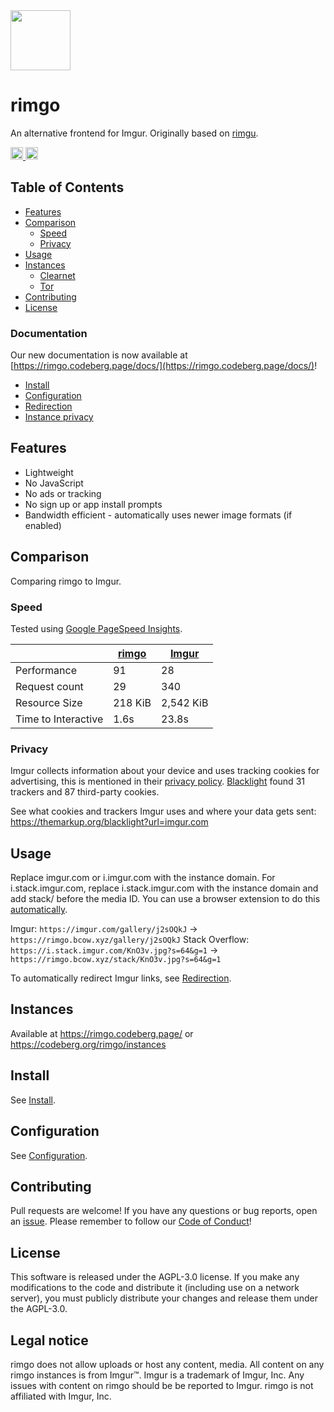 <img alt="" src="https://codeberg.org/rimgo/rimgo/raw/branch/main/static/img/rimgo.svg" width="96" height="96" />

# rimgo
An alternative frontend for Imgur. Originally based on [rimgu](https://codeberg.org/3np/rimgu).

<a href="https://www.gnu.org/licenses/agpl-3.0.en.html">
  <img alt="License: AGPLv3" src="https://shields.io/badge/License-AGPL%20v3-blue.svg" height="20px">
</a>
<a href="https://matrix.to/#/#rimgo:nitro.chat">
  <img alt="Matrix" src="https://img.shields.io/badge/chat-matrix-blue" height="20px">
</a>

## Table of Contents
- [Features](#features)
- [Comparison](#comparison)
  - [Speed](#speed)
  - [Privacy](#privacy)
- [Usage](#usage)
- [Instances](#instances)
  - [Clearnet](#clearnet)
  - [Tor](#tor)
- [Contributing](#contributing)
- [License](#license)

### Documentation

Our new documentation is now available at [https://rimgo.codeberg.page/docs/](https://rimgo.codeberg.page/docs/)!

- [Install](https://rimgo.codeberg.page/docs/getting-started/install/)
- [Configuration](https://rimgo.codeberg.page/docs/usage/configuration/)
- [Redirection](https://rimgo.codeberg.page/docs/usage/configuration/)
- [Instance privacy](https://rimgo.codeberg.page/docs/usage/instance-privacy/)

## Features
- Lightweight
- No JavaScript
- No ads or tracking
- No sign up or app install prompts
- Bandwidth efficient - automatically uses newer image formats (if enabled)

## Comparison
Comparing rimgo to Imgur.

### Speed
Tested using [Google PageSpeed Insights](https://pagespeed.web.dev/).

| | [rimgo](https://pagespeed.web.dev/report?url=https%3A%2F%2Fi.bcow.xyz%2Fgallery%2FgYiQLWy) | [Imgur](https://pagespeed.web.dev/report?url=https%3A%2F%2Fimgur.com%2Fgallery%2FgYiQLWy) |
| ------------------- | ------- | --------- |
| Performance         | 91      | 28        |
| Request count       | 29      | 340       |
| Resource Size       | 218 KiB | 2,542 KiB |
| Time to Interactive | 1.6s    | 23.8s     |

### Privacy
Imgur collects information about your device and uses tracking cookies for advertising, this is mentioned in their [privacy policy](https://imgur.com/privacy/). [Blacklight](https://themarkup.org/blacklight) found 31 trackers and 87 third-party cookies.

See what cookies and trackers Imgur uses and where your data gets sent: https://themarkup.org/blacklight?url=imgur.com

## Usage
Replace imgur.com or i.imgur.com with the instance domain. For i.stack.imgur.com, replace i.stack.imgur.com with the instance domain and add stack/ before the media ID. You can use a browser extension to do this [automatically](#automatically-redirect-links).

Imgur: `https://imgur.com/gallery/j2sOQkJ` -> `https://rimgo.bcow.xyz/gallery/j2sOQkJ`
Stack Overflow: `https://i.stack.imgur.com/KnO3v.jpg?s=64&g=1` -> `https://rimgo.bcow.xyz/stack/KnO3v.jpg?s=64&g=1`

To automatically redirect Imgur links, see [Redirection](https://rimgo.codeberg.page/docs/usage/redirection/).

## Instances

Available at https://rimgo.codeberg.page/ or https://codeberg.org/rimgo/instances

## Install

See [Install](https://rimgo.codeberg.page/docs/getting-started/install/).

## Configuration

See [Configuration](https://rimgo.codeberg.page/docs/usage/configuration/).

## Contributing
Pull requests are welcome! If you have any questions or bug reports, open an [issue](https://codeberg.org/rimgo/rimgo/issues/new). Please remember to follow our [Code of Conduct](https://rimgo.codeberg.page/docs/code-of-conduct/)!

## License
This software is released under the AGPL-3.0 license. If you make any modifications to the code and distribute it (including use on a network server), you must publicly distribute your changes and release them under the AGPL-3.0.

## Legal notice
rimgo does not allow uploads or host any content, media. All content on any rimgo instances is from Imgur™. Imgur is a trademark of Imgur, Inc. Any issues with content on rimgo should be be reported to Imgur. rimgo is not affiliated with Imgur, Inc.